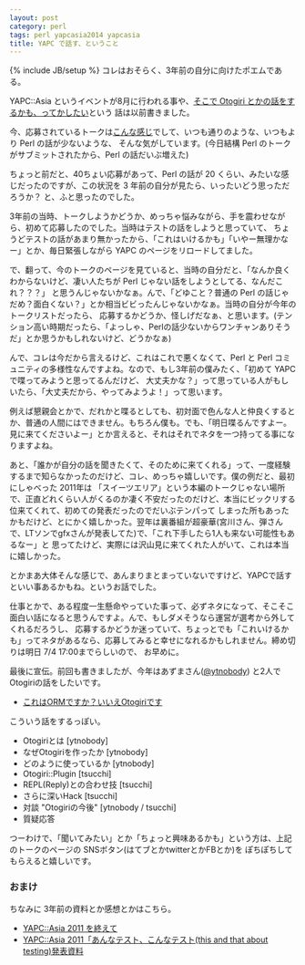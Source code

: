 ```yaml
---
layout: post
category: perl
tags: perl yapcasia2014 yapcasia
title: YAPC で話す、ということ
---
```

{% include JB/setup %}
コレはおそらく、3年前の自分に向けたポエムである。

YAPC::Asia というイベントが8月に行われる事や、[そこで Otogiri とかの話をするかも、ってかしたい](http://tsucchi.github.io/yapc/2014/06/06/yapc-koreha-orm-desuka)という
話は以前書きました。

今、応募されているトークは[こんな感じ](http://yapcasia.org/2014/talk/list)でして、いつも通りのような、いつもより Perl の話が少ないような、
そんな気がしています。(今日結構 Perl のトークがサブミットされたから、Perl の話だいぶ増えた)

ちょっと前だと、40ちょい応募があって、Perl の話が 20 くらい、みたいな感じだったのですが、この状況を 3 年前の自分が見たら、いったいどう思っただろうか？
と、ふと思ったのでした。

3年前の当時、トークしようかどうか、めっちゃ悩みながら、手を震わせながら、初めて応募したのでした。当時はテストの話をしようと思っていて、
ちょうどテストの話があまり無かったから、「これはいけるかも」「いやー無理かなー」とか、毎日緊張しながら YAPC のページをリロードしてました。

で、翻って、今のトークのページを見ていると、当時の自分だと、「なんか良くわからないけど、凄い人たちが Perl じゃない話をしようとしてる、なんだこれ？？？」
と思うんじゃないかなぁ。んで、「どゆこと？普通の Perl の話じゃだめ？面白くない？」とか相当ビビったんじゃないかなぁ。当時の自分が今年のトークリストだったら、
応募するかどうか、怪しげだなぁ、と思います。(テンション高い時期だったら、「よっしゃ、Perlの話少ないからワンチャンありそうだ」とか思うかもしれないけど、どうかなぁ)

んで、コレは今だから言えるけど、これはこれで悪くなくて、Perl と Perl コミュニティの多様性なんですよね。なので、もし3年前の僕みたく、「初めて YAPC で喋ってみようと思ってるんだけど、
大丈夫かな？」って思っている人がもしいたら、「大丈夫だから、やってみようよ！」って思います。

例えば懇親会とかで、だれかと喋るとしても、初対面で色んな人と仲良くするとか、普通の人間にはできません。もちろん僕も。でも、「明日喋るんですよー。
見に来てくださいよー」とか言えると、それはそれでネタを一つ持ってる事になりますよね。

あと、「誰かが自分の話を聞きたくて、そのために来てくれる」って、一度経験するまで知らなかったのだけど、コレ、めっちゃ嬉しいです。僕の例だと、最初にしゃべった 2011年は
「スイーツエリア」という本編のトークじゃない場所で、正直どれくらい人がくるのか凄く不安だったのだけど、本当にビックリする位来てくれて、初めての発表だったのでだいぶテンパって
しまった所もあったかもだけど、とにかく嬉しかった。翌年は裏番組が超豪華(宮川さん、弾さんで、LTソンでgfxさんが発表してた)で、「これ下手したら1人も来ない可能性もあるなー」と
思ってたけど、実際には沢山見に来てくれた人がいて、これは本当に嬉しかった。

とかまあ大体そんな感じで、あんまりまとまっていないですけど、YAPCで話すといい事あるかもね。というお話でした。

仕事とかで、ある程度一生懸命やっていた事って、必ずネタになって、そこそこ面白い話になると思うんですよ。んで、もしダメそうなら運営が選考から外してくれるだろうし、
応募するかどうか迷っていて、ちょっとでも「これいけるかも」ってネタがあるなら、応募してみると幸せになれるかもしれません。締め切りは明日 7/4 17:00までらしいので、
お早めに。


最後に宣伝。前回も書きましたが、今年はあずまさん([@ytnobody](http://twitter.com/ytnobody)) と2人で Otogiriの話をしたいです。

+ [これはORMですか？いいえOtogiriです](http://yapcasia.org/2014/talk/show/d42c9d9e-ec91-11e3-b82e-98666aeab6a4)

こういう話をするっぽい。

+ Otogiriとは [ytnobody]
+ なぜOtogiriを作ったか [ytnobody]
+ どのように使っているか [ytnobody]
+ Otogiri::Plugin [tsucchi]
+ REPL(Reply)との合わせ技 [tsucchi]
+ さらに深いHack [tsucchi]
+ 対談 "Otogiriの今後" [ytnobody / tsucchi]
+ 質疑応答

つーわけで、「聞いてみたい」とか「ちょっと興味あるかも」という方は、上記のトークのページの SNSボタン(はてブとかtwitterとかFBとか)を
ぽちぽちしてもらえると嬉しいです。


### おまけ

ちなみに 3年前の資料とか感想とかはこちら。

+ [YAPC::Asia 2011 を終えて](http://d.hatena.ne.jp/tsucchi1022/20111015/1318699093)
+ [YAPC::Asia 2011「あんなテスト、こんなテスト(this and that about testing)発表資料](http://d.hatena.ne.jp/tsucchi1022/20111015/1318695972)
